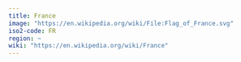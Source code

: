```yaml
---
title: France
image: "https://en.wikipedia.org/wiki/File:Flag_of_France.svg"
iso2-code: FR
region: ~
wiki: "https://en.wikipedia.org/wiki/France"
---
```

